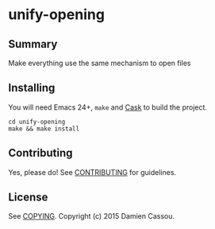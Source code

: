 # unify-opening

## Summary

Make everything use the same mechanism to open files

## Installing

You will need Emacs 24+, `make` and [Cask](https://github.com/cask/cask) to
build the project.

    cd unify-opening
    make && make install


## Contributing

Yes, please do! See [CONTRIBUTING][] for guidelines.

## License

See [COPYING][]. Copyright (c) 2015 Damien Cassou.


[CONTRIBUTING]: ./CONTRIBUTING.md
[COPYING]: ./COPYING
